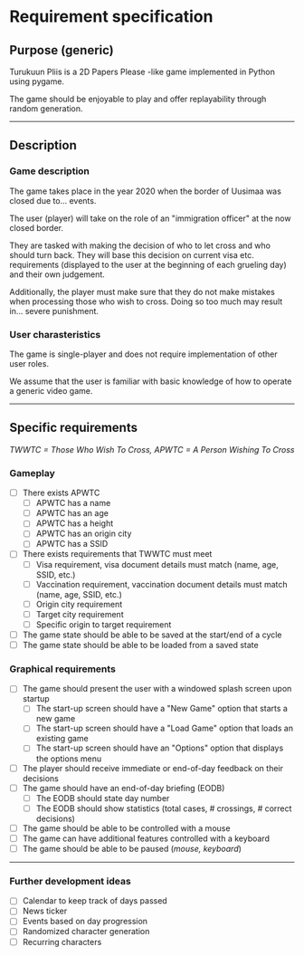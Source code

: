 # Requirement specification

## Purpose (generic)
Turukuun Pliis is a 2D Papers Please -like game implemented in Python using pygame. 

The game should be enjoyable to play and offer replayability through random generation.

---
## Description
### Game description
The game takes place in the year 2020 when the border of Uusimaa was closed due to... events.

The user (player) will take on the role of an "immigration officer" at the now closed border.

They are tasked with making the decision of who to let cross and who should turn back. They will base this decision on current visa etc. requirements (displayed to the user at the beginning of each grueling day) and their own judgement.

Additionally, the player must make sure that they do not make mistakes when processing those who wish to cross. Doing so too much may result in... severe punishment.

### User charasteristics
The game is single-player and does not require implementation of other user roles.

We assume that the user is familiar with basic knowledge of how to operate a generic video game.

---
## Specific requirements
*TWWTC = Those Who Wish To Cross, APWTC = A Person Wishing To Cross*
### Gameplay
- [ ] There exists APWTC
    - [ ] APWTC has a name
    - [ ] APWTC has an age
    - [ ] APWTC has a height
    - [ ] APWTC has an origin city
    - [ ] APWTC has a SSID

- [ ] There exists requirements that TWWTC must meet
    - [ ] Visa requirement, visa document details must match (name, age, SSID, etc.)
    - [ ] Vaccination requirement, vaccination document details must match (name, age, SSID, etc.)
    - [ ] Origin city requirement
    - [ ] Target city requirement
    - [ ] Specific origin to target requirement

- [ ] The game state should be able to be saved at the start/end of a cycle
- [ ] The game state should be able to be loaded from a saved state

### Graphical requirements
- [ ] The game should present the user with a windowed splash screen upon startup
    - [ ] The start-up screen should have a "New Game" option that starts a new game
    - [ ] The start-up screen should have a "Load Game" option that loads an existing game
    - [ ] The start-up screen should have an "Options" option that displays the options menu
- [ ] The player should receive immediate or end-of-day feedback on their decisions
- [ ] The game should have an end-of-day briefing (EODB)
    - [ ] The EODB should state day number
    - [ ] The EODB should show statistics (total cases, # crossings, # correct decisions)
- [ ] The game should be able to be controlled with a mouse
- [ ] The game can have additional features controlled with a keyboard
- [ ] The game should be able to be paused (*mouse, keyboard*)

---
### Further development ideas
- [ ] Calendar to keep track of days passed
- [ ] News ticker
- [ ] Events based on day progression
- [ ] Randomized character generation
- [ ] Recurring characters